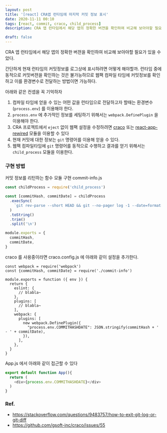 ```yaml
---
layout: post
title: '[react] CRA앱 런타임에 마지막 커밋 정보 표시'
date: 2020-11-11 00:10
tags: [react, commit, craco, child_process]
description: CRA 앱 런타임에서 해당 앱의 정확한 버젼을 확인하여 비교해 보아야할 필요가 있었다. 간단하게 현재 런타임의 커밋정보를 로그상에 표시하려면 어떻게 해야할까. 런타임 중에 동적으로 커밋버젼을 확인하는 것은 불가능하므로 웹팩 컴파일타임을 커밋정보를 확인하고 이를 환경변수로 전달하는 방법이면 가능하다.

draft: false
---
```


CRA 앱 런타임에서 해당 앱의 정확한 버젼을 확인하여 비교해 보아야할 필요가 있을 수 았다.
 
간단하게 현재 런타임의 커밋정보를 로그상에 표시하려면 어떻게 해야할까. 런타임 중에 동적으로 커밋버젼을 확인하는 것은 불가능하므로 웹팩 컴파일 타임에 커밋정보를 확인하고 이를 환경변수로 전달하는 방법이면 가능하다.

아래와 같은 컨셉을 꼭 기억하자

1. 컴파일 타임에 얻을 수 있는 어떤 값을 런타임으로 전달하고자 할때는 환경변수(`process.env`) 를 이용해야 한다.
1. `process.env` 에 추가적인 정보를 세팅하기 위해서는 `webpack.DefinePlugin` 을 이용해야 한다.
1. CRA 프로젝트에서 `eject` 없이 웹팩 설정을 수정하려면 [craco](https://www.npmjs.com/package/@craco/craco) 또는 [react-app-rewired](https://www.npmjs.com/package/react-app-rewired) 모듈을 이용할 수 있다
1. 현재 커밋에 대한 정보는 `git` 명령어를 이용해 얻을 수 있다.
1. 웹팩 컴파일타임에 `git` 명령어를 동적으로 수행하고 결과를 얻기 위해서는 `child_process` 모듈을 이용한다.

### 구현 방법  

커밋 정보를 리턴하는 함수 모듈 구현 commit-info.js
```js
const childProcess = require('child_process')

const [commitHash, commitDate] = childProcess
  .execSync(
    `git rev-parse --short HEAD && git --no-pager log -1 --date=format:"%Y/%m/%d %T" --format="%ad"`,
  )
  .toString()
  .trim()
  .split('\n')

module.exports = {
  commitHash,
  commitDate,
}
```

craco 를 사용중이라면 craco.config.js 에 아래와 같이 설정을 추가한다.

```js{12-18}
const webpack = require('webpack')
const {commitHash, commitDate} = require('./commit-info')

module.exports = function ({ env }) {
  return {
    eslint: {
      // blabla~
    },
    plugins: [
      // blabla~
    ],
    webpack: {
      plugins: [
        new webpack.DefinePlugin({
          "process.env.COMMITHASHDATE": JSON.stringify(commitHash + ' - ' + commitDate),
        }),
      ],
    },
  }
}
```

App.js 에서 아래와 같이 접근할 수 있다
```js
export default function App(){
  return (
    <div>{process.env.COMMITHASHDATE}</div>
  )
}
```

### Ref.
- https://stackoverflow.com/questions/9483757/how-to-exit-git-log-or-git-diff
- https://github.com/gsoft-inc/craco/issues/55


